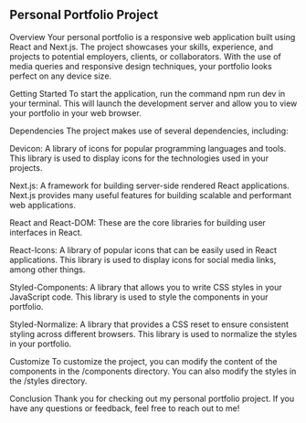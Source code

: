 ## Personal Portfolio Project

Overview
Your personal portfolio is a responsive web application built using React and Next.js. The project showcases your skills, experience, and projects to potential employers, clients, or collaborators. With the use of media queries and responsive design techniques, your portfolio looks perfect on any device size.

Getting Started
To start the application, run the command npm run dev in your terminal. This will launch the development server and allow you to view your portfolio in your web browser.

Dependencies
The project makes use of several dependencies, including:

Devicon: A library of icons for popular programming languages and tools. This library is used to display icons for the technologies used in your projects.

Next.js: A framework for building server-side rendered React applications. Next.js provides many useful features for building scalable and performant web applications.

React and React-DOM: These are the core libraries for building user interfaces in React.

React-Icons: A library of popular icons that can be easily used in React applications. This library is used to display icons for social media links, among other things.

Styled-Components: A library that allows you to write CSS styles in your JavaScript code. This library is used to style the components in your portfolio.

Styled-Normalize: A library that provides a CSS reset to ensure consistent styling across different browsers. This library is used to normalize the styles in your portfolio.

Customize
To customize the project, you can modify the content of the components in the /components directory. You can also modify the styles in the /styles directory.

Conclusion
Thank you for checking out my personal portfolio project. If you have any questions or feedback, feel free to reach out to me!

